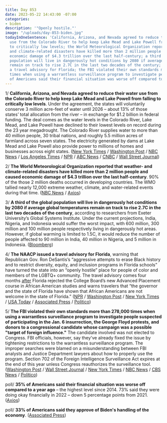 ```yaml
---
title: Day 853
date: 2023-05-22 14:43:00 -07:00
categories:
- biden
description: '"Openly hostile."'
image: "/uploads/day-853-biden.jpg"
todayInOneSentence: 'California, Arizona, and Nevada agreed to reduce their water
  use from the Colorado River to help keep Lake Mead and Lake Powell from falling
  to critically low levels; the World Meteorological Organization reported that weather-
  and climate-related disasters have killed more than 2 million people and caused
  economic damage of $4.3 trillion over the last half-century; a third of the global
  population will live in dangerously hot conditions by 2080 if average global temperatures
  remain on track to rise 2.7C in the last two decades of the century; the NAACP issued
  a travel advisory for Florida; the FBI violated their own standards more than 278,000
  times when using a warrantless surveillance program to investigate people; and 35%
  of Americans said their financial situation was worse off compared to a year ago. '
---
```


1/ **California, Arizona, and Nevada agreed to reduce their water use from the Colorado River to help keep Lake Mead and Lake Powell from falling to critically low levels**. Under the agreement, the states will voluntarily conserve 3 million acre-feet of water until 2026 – about 13% of those states’ total allocation from the river – in exchange for $1.2 billion in federal funding. The deal comes as the water levels in the Colorado River, Lake Mead, and Lake Powell have declined to their lowest levels on record during the 23 year megadrought.  The Colorado River supplies water to more than 40 million people, 30 tribal nations, and roughly 5.5 million acres of farmland across seven states. The electricity generated by dams at Lake Mead and Lake Powell also provide power to millions of homes and businesses across eight states. ([New York Times](https://www.nytimes.com/2023/05/22/climate/colorado-river-deal.html) / [Washington Post](https://www.washingtonpost.com/climate-environment/2023/05/22/colorado-river-water-conservation-deal-states/) / [NBC News](https://www.nbcnews.com/science/science-news/arizona-california-nevada-cut-water-usage-drought-hit-colorado-river-rcna85567) / [Los Angeles Times](https://www.latimes.com/environment/story/2023-05-22/seven-states-announce-colorado-river-water-deal-agreeing-on-water-cuts-for-three-years) / [NPR](https://www.npr.org/2023/05/22/1177511800/colorado-river-states-announce-breakthrough-water-sharing-deal) / [ABC News](https://abcnews.go.com/US/states-dependent-colorado-river-required-conserve-unprecedented-amount/story?id=99509575) / [CNBC](https://www.cnbc.com/2023/05/22/states-strike-deal-with-biden-to-conserve-colorado-river-water.html) / [Wall Street Journal](https://www.wsj.com/articles/western-states-reach-agreement-on-colorado-river-cuts-fc178c5c?mod=hp_lead_pos1))

2/ **The World Meteorological Organization reported that weather- and climate-related disasters have killed more than 2 million people and caused economic damage of $4.3 trillion over the last half-century**. 90% of the those 2 million deaths occurred in developing countries. The WMO tallied nearly 12,000 extreme weather, climate, and water-related events during that time. ([NBC News](https://www.nbcnews.com/science/environment/extreme-weather-killed-2-million-people-half-century-un-says-rcna85537) / [Axios](https://www.axios.com/2023/05/22/extreme-weather-climate-impact))

3/ **A third of the global population will live in dangerously hot conditions by 2080 if average global temperatures remain on track to rise 2.7C in the last two decades of the century**, according to researchers from Exeter University’s Global Systems Institute. Under the current projections, India, Nigeria, and Indonesia would suffer the worst impact, with 600 million, 300 million and 100 million people respectively living in dangerously hot areas. However, if global warming is limited to 1.5C, it would reduce the number of people affected to 90 million in India, 40 million in Nigeria, and 5 million in Indonesia. ([Bloomberg](https://www.bloomberg.com/news/articles/2023-05-22/one-in-three-people-will-live-in-dangerously-hot-areas-by-2080?srnd=premium&sref=MIBMEEoj))

4/ **The NAACP issued a travel advisory for Florida**, warning that Republican Gov. Ron DeSantis’s “aggressive attempts to erase Black history and to restrict diversity, equity, and inclusion programs in Florida schools” have turned the state into an “openly hostile” place for people of color and members of the LGBTQ\+ community. The travel advisory comes four months [after](https://whatthefuckjusthappenedtoday.com/2023/01/18/day-729/#3-florida-gov-ron-desantis-rejected) Florida rejected the College Board’s new Advanced Placement course in African American studies and warns travelers that “the governor and the state of Florida have shown that African Americans are not welcome in the state of Florida.” ([NPR](https://www.npr.org/2023/05/22/1177455149/civil-rights-groups-warn-tourists-about-traveling-to-florida) / [Washington Post](https://www.washingtonpost.com/nation/2023/05/22/naacp-travel-advisory-florida-desantis/) / [New York Times](https://www.nytimes.com/2023/05/21/us/naacp-florida-travel-advisory-desantis.html) / [USA Today](https://www.usatoday.com/story/news/politics/2023/05/21/desantis-policies-hostile-black-americans-naacp/70241514007/) / [Associated Press](https://apnews.com/article/florida-desantis-naacp-lulac-lgbtq-87a6ab23cab4204a95e2fee2e5d9f6ac) / [Politico](https://www.politico.com/news/2023/05/22/naacp-florida-travel-advisory-00098153))

5/ **The FBI violated their own standards more than 278,000 times when using a warrantless surveillance program to investigate people suspected of participating in the Jan. 6 insurrection, the George Floyd protests, and donors to a congressional candidate whose campaign was a possible "target of foreign influence."** The candidate involved was not elected to Congress. FBI officials, however, say they've already fixed the issue by tightening restrictions to the warrantless surveillance program. The improper searches were blamed on a misunderstanding between FBI analysts and Justice Department lawyers about how to properly use the program. Section 702 of the Foreign Intelligence Surveillance Act expires at the end of this year unless Congress reauthorizes the surveillance tool. ([Washington Post](https://www.washingtonpost.com/national-security/2023/05/19/fbi-digital-surveillance-misuse-jan6-blm/) / [Wall Street Journal](https://www.wsj.com/articles/fbi-improperly-searched-spy-database-for-information-on-americans-court-says-2f12bcd?mod=djemalertNEWS) / [New York Times](https://www.nytimes.com/2023/05/19/us/politics/fbi-violated-surveillance-program-rules.html) / [NBC News](https://www.nbcnews.com/politics/national-security/fbi-broke-rules-scouring-foreign-intel-jan-6-riot-court-says-rcna85339) / [CBS News](https://www.cbsnews.com/news/former-fbi-agent-arrested-on-jan-6-charges/) / [Politico](https://www.politico.com/news/2023/05/19/fbi-surveillance-black-lives-matter-protesters-00097924))

poll/ **35% of Americans said their financial situation was worse off compared to a year ago** – the highest level since 2014. 73% said they were doing okay financially in 2022 – down 5 percentage points from 2021. ([Axios](https://www.axios.com/newsletters/axios-macro-7a8831f4-27ff-4102-bcd8-8966de80c8ea.html?stream=business))

poll/ **33% of Americans said they approve of Biden's handling of the economy**. ([Associated Press](https://apnews.com/article/ap-norc-poll-biden-approval-economy-guns-333ac2ea6b288fa2c1e6eac5020f3555))
